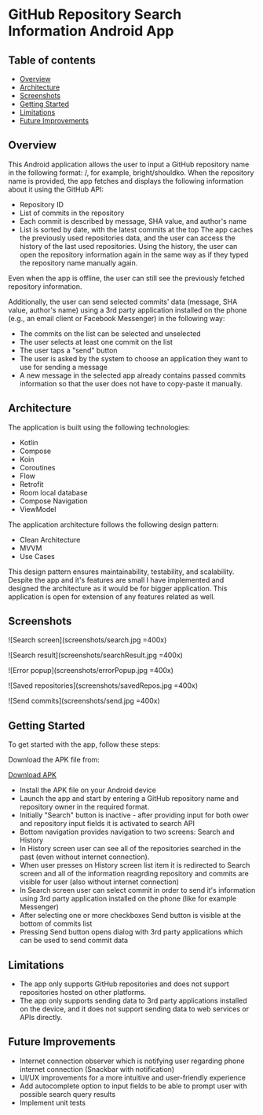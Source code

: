 
# GitHub Repository Search Information Android App

## Table of contents
* [Overview](#Overview)
* [Architecture](#Architecture)
* [Screenshots](#Screenshots)
* [Getting Started](#Getting-Started)
* [Limitations](#Limitations)
* [Future Improvements](#Future-Improvements)

## Overview

This Android application allows the user to input a GitHub repository name in the following format: <owner>/<repository>, for example, bright/shouldko. When the repository name is provided, the app fetches and displays the following information about it using the GitHub API:

* Repository ID
* List of commits in the repository
* Each commit is described by message, SHA value, and author's name
* List is sorted by date, with the latest commits at the top
The app caches the previously used repositories data, and the user can access the history of the last used repositories. Using the history, the user can open the repository information again in the same way as if they typed the repository name manually again.

Even when the app is offline, the user can still see the previously fetched repository information.

Additionally, the user can send selected commits' data (message, SHA value, author's name) using a 3rd party application installed on the phone (e.g., an email client or Facebook Messenger) in the following way:

* The commits on the list can be selected and unselected
* The user selects at least one commit on the list
* The user taps a "send" button
* The user is asked by the system to choose an application they want to use for sending a message
* A new message in the selected app already contains passed commits information so that the user does not have to copy-paste it manually.

## Architecture
The application is built using the following technologies:

* Kotlin
* Compose
* Koin
* Coroutines
* Flow
* Retrofit
* Room local database
* Compose Navigation
* ViewModel


The application architecture follows the following design pattern:

* Clean Architecture
* MVVM
* Use Cases

This design pattern ensures maintainability, testability, and scalability. Despite the app and it's features are small I have implemented and designed the architecture as it would be for bigger application. This application is open for extension of any features related as well.

## Screenshots

![Search screen](screenshots/search.jpg =400x)

![Search result](screenshots/searchResult.jpg =400x)

![Error popup](screenshots/errorPopup.jpg =400x)

![Saved repositories](screenshots/savedRepos.jpg =400x)

![Send commits](screenshots/send.jpg =400x)


## Getting Started
To get started with the app, follow these steps:

Download the APK file from:

[Download APK](https://drive.google.com/file/d/1tYbuqiI86zFJ2OKG0Yn0JTJQi1TSwQib/view?usp=sharing)

* Install the APK file on your Android device
* Launch the app and start by entering a GitHub repository name and repository owner in the required format.
* Initially "Search" button is inactive - after providing input for both ower and repository input fields it is activated to search API
* Bottom navigation provides navigation to two screens: Search and History
* In History screen user can see all of the repositories searched in the past (even without internet connection).
* When user presses on History screen list item it is redirected to Search screen and all of the information reagrding repository and commits are visible for user (also without internet connection)
* In Search screen user can select commit in order to send it's information using 3rd party application installed on the phone (like for example Messenger)
* After selecting one or more checkboxes Send button is visible at the bottom of commits list
* Pressing Send button opens dialog with 3rd party applications which can be used to send commit data

## Limitations

* The app only supports GitHub repositories and does not support repositories hosted on other platforms.
* The app only supports sending data to 3rd party applications installed on the device, and it does not support sending data to web services or APIs directly.

## Future Improvements

* Internet connection observer which is notifying user regarding phone internet connection (Snackbar with notification)
* UI/UX improvements for a more intuitive and user-friendly experience
* Add autocomplete option to input fields to be able to prompt user with possible search query results
* Implement unit tests


